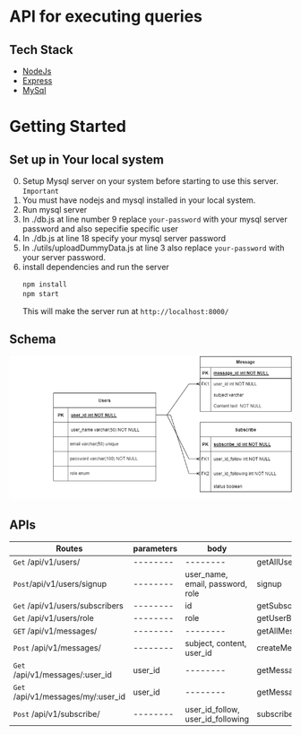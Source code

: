 # API for executing queries

## Tech Stack
- [NodeJs](https://nodejs.org/en/about/)
- [Express](https://expressjs.com/)
- [MySql](https://www.mysql.com/)

# Getting Started

## Set up in Your local system
0. Setup Mysql server on your system before starting to use this server. `Important`
1. You must have nodejs and mysql installed in your local system.
2. Run mysql server 
3. In ./db.js  at line number 9 replace `your-password` with your mysql server password and also sepecifie specific user 
4. In ./db.js at line 18 specify your mysql server password
5. In ./utils/uploadDummyData.js at line 3 also replace `your-password` with your server password.
6. install dependencies and run the server
   ```sh
   npm install
   npm start
   ```
   This will make the server run at `http://localhost:8000/`


## Schema
![Schema](./ER-Diagram1.2.png)

## APIs

| Routes                             | parameters | body                             | Description                 |
| --------                           | --------   | --------                         | --------                    |
| `Get` /api/v1/users/               | --------   | --------                         | getAllUsers                 |
| `Post`/api/v1/users/signup         | --------   | user_name, email, password, role | signup                      |
| `Get` /api/v1/users/subscribers    | --------   | id                               | getSubscribers              |
| `Get` /api/v1/users/role           | --------   | role                             | getUserByRole               |
| `GET` /api/v1/messages/            | --------   | --------                         | getAllMessages              |
| `Post` /api/v1/messages/           | --------   | subject, content, user_id        | createMessage               |
| `Get` /api/v1/messages/:user_id    | user_id    | --------                         | getMessagesReceivedByUserId |
| `Get` /api/v1/messages/my/:user_id | user_id    | --------                         | getMessageProduceByUserId   |
| `Post` /api/v1/subscribe/          | --------   | user_id_follow, user_id_following| subscribeUser               |



